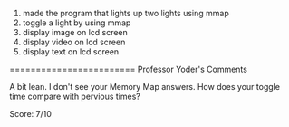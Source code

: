 1. made the program that lights up two lights using mmap
2. toggle a light by using mmap
3. display image on lcd screen
4. display video on lcd screen
5. display text on lcd screen


========================
Professor Yoder's Comments

A bit lean.  I don't see your Memory Map answers.
How does your toggle time compare with pervious times?


Score:  7/10
